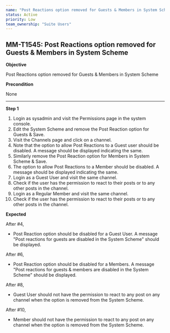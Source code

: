 ```yaml
---
name: "Post Reactions option removed for Guests & Members in System Scheme"
status: Active
priority: Low
team_ownership: "Suite Users"
---
```


## MM-T1545: Post Reactions option removed for Guests & Members in System Scheme

**Objective**

Post Reactions option removed for Guests & Members in System Scheme

**Precondition**

None

---

**Step 1**

1. Login as sysadmin and visit the Permissions page in the system console.
2. Edit the System Scheme and remove the Post Reaction option for Guests & Save.
3. Visit the Channels page and click on a channel.
4. Note that the option to allow Post Reactions to a Guest user should be disabled. A message should be displayed indicating the same.
5. Similarly remove the Post Reaction option for Members in System Scheme & Save.
6. The option to allow Post Reactions to a Member should be disabled. A message should be displayed indicating the same.
7. Login as a Guest User and visit the same channel.
8. Check if the user has the permission to react to their posts or to any other posts in the channel.
9. Login as a Regular Member and visit the same channel.
10. Check if the user has the permission to react to their posts or to any other posts in the channel.

**Expected**

After #4,

- Post Reaction option should be disabled for a Guest User. A message "Post reactions for guests are disabled in the System Scheme" should be displayed.

After #6,

- Post Reaction option should be disabled for a Members. A message "Post reactions for guests & members are disabled in the System Scheme" should be displayed.

After #8,

- Guest User should not have the permission to react to any post on any channel when the option is removed from the System Scheme.

After #10,

- Member should not have the permission to react to any post on any channel when the option is removed from the System Scheme.
